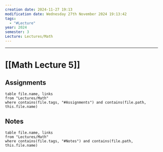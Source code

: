 ```yaml
---
creation date: 2024-11-27 19:13
modification date: Wednesday 27th November 2024 19:13:42
tags:
  - "#Lecture"
year: 2024
semester: 3
Lecture: Lectures/Math
---
```

---
# [[Math Lecture 5]]


## Assignments

 ```dataview
table file.name, links
from "Lectures/Math"
where contains(file.tags, "#Assignments") and contains(file.path, this.file.name)
```



## Notes


 ```dataview
table file.name, links
from "Lectures/Math"
where contains(file.tags, "#Notes") and contains(file.path, this.file.name)
```



